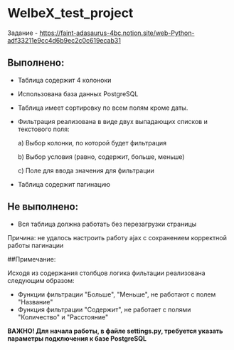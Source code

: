 # WelbeX_test_project
Задание - https://faint-adasaurus-4bc.notion.site/web-Python-adf33211e9cc4d6b9ec2c0c619ecab31

## Выполнено:

* Таблица содержит 4 колоноки
* Использована база данных PostgreSQL
* Таблица имеет сортировку по всем полям кроме даты. 
* Фильтрация реализована в виде двух выпадающих списков и текстового поля:

  a) Выбор колонки, по которой будет фильтрация
  
  b) Выбор условия (равно, содержит, больше, меньше)
  
  c) Поле для ввода значения для фильтрации
  
* Таблица содержит пагинацию

## Не выполнено:

* Вся таблица должна работать без перезагрузки страницы

Причина:
не удалось настроить работу ajax с сохранением корректной работы пагинации

##Примечание:

Исходя из содержания столбцов логика фильтации реализована следующим образом:

* Функции фильтрации "Больше", "Меньше", не работают с полем "Название"
* Функция фильтрации "Содержит", не работает с полями "Количество" и "Расстояние"

**ВАЖНО! Для начала работы, в файле settings.py, требуется указать параметры подключения к базе PostgreSQL**
